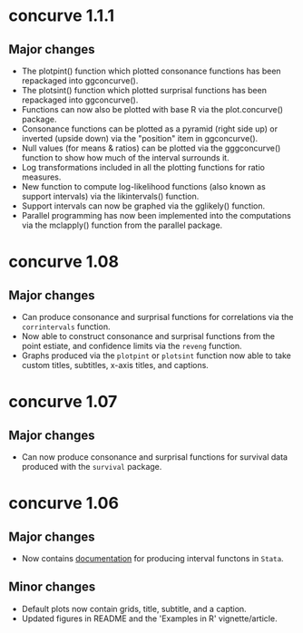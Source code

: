 # concurve 1.1.1

## Major changes 

* The plotpint() function which plotted consonance functions has been repackaged into ggconcurve().
* The plotsint() function which plotted surprisal functions has been repackaged into ggconcurve().
* Functions can now also be plotted with base R via the plot.concurve() package.
* Consonance functions can be plotted as a pyramid (right side up) or inverted (upside down) via the "position" item in ggconcurve().
* Null values (for means & ratios) can be plotted via the gggconcurve() function to show how much of the interval surrounds it.
* Log transformations included in all the plotting functions for ratio measures. 
* New function to compute log-likelihood functions (also known as support intervals) via the likintervals() function.
* Support intervals can now be graphed via the gglikely() function.
* Parallel programming has now been implemented into the computations via the mclapply() function from the parallel package.  


# concurve 1.08

## Major changes

* Can produce consonance and surprisal functions for correlations via the `corrintervals` function.
* Now able to construct consonance and surprisal functions from the point estiate, and confidence limits via the `reveng` function.
* Graphs produced via the `plotpint` or `plotsint` function now able to take custom titles, subtitles, x-axis titles, and captions.

# concurve 1.07

## Major changes

* Can now produce consonance and surprisal functions for survival data produced with the `survival` package.

# concurve 1.06

## Major changes

* Now contains [documentation](https://data.lesslikely.com/concurve/articles/stata.html) for producing interval functons in `Stata`.

## Minor changes

* Default plots now contain grids, title, subtitle, and a caption. 
* Updated figures in README and the 'Examples in R' vignette/article.
